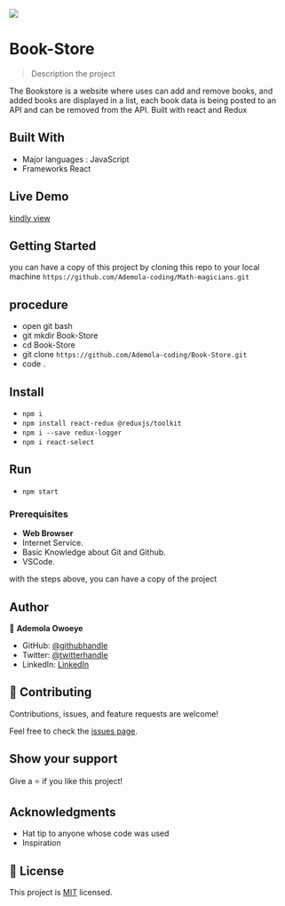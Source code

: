 ![](https://img.shields.io/badge/Microverse-blueviolet)

# Book-Store

> Description the project

The Bookstore is a website where uses can add and remove books, and added books are displayed in a list, each book data is being posted to an API and can be removed from the API. Built with react and Redux

## Built With

- Major languages : JavaScript
- Frameworks React

## Live Demo

[kindly view](https://magical-llama-8b7ace.netlify.app/)

## Getting Started

you can have a copy of this project by cloning this repo to your local machine
`https://github.com/Ademola-coding/Math-magicians.git`

## procedure
- open git bash
- git mkdir Book-Store
- cd Book-Store
- git clone ` https://github.com/Ademola-coding/Book-Store.git `
- code .

## Install
 
 - `npm i`
 - `npm install react-redux @reduxjs/toolkit`
 - `npm i --save redux-logger`
 - `npm i react-select`
 
 ## Run
 - `npm start`

### Prerequisites

- **Web Browser**
- Internet Service. 
- Basic Knowledge about Git and Github.
- VSCode.

with the steps above, you can have a copy of the project 

## Author

👤 **Ademola Owoeye**

- GitHub: [@githubhandle](https://github.com/Ademola-coding)
- Twitter: [@twitterhandle](https://twitter.com/steady1700)
- LinkedIn: [LinkedIn](https://www.linkedin.com/resume-builder/urn:li:fs_memberResume:27973521/)

## 🤝 Contributing

Contributions, issues, and feature requests are welcome!

Feel free to check the [issues page](../../issues/).

## Show your support

Give a ⭐️ if you like this project!

## Acknowledgments

- Hat tip to anyone whose code was used
- Inspiration

## 📝 License

This project is [MIT](./LICENSE) licensed.
